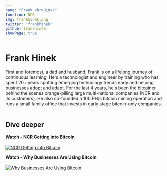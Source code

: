 ```yaml
---
name: "Frank <br>Hinek"
function: NCR
img: frankhinek.png
twitter: 'frankhinek'
github: frankhinek
showPage: true
---
```


# Frank Hinek
 
First and foremost, a dad and husband, Frank is on a lifelong journey of continuous learning.  He's a technologist and engineer by training who has spent 20+ years spotting emerging technology trends early and helping businesses adopt and adapt. For the last 4 years, he's been the bitcoiner behind the scenes orange-pilling large multi-national companies (NCR and its customers).  He also co-founded a 100 PH/s bitcoin mining operation and runs a small family office that invests in early stage bitcoin-only companies.
<br><br>

## Dive deeper


<div class="grid grid-cols-2 gap-5">
<div class="p-3 my-2">

**Watch - NCR Getting into Bitcoin**  <br><br>
[![NCR Getting into Bitcoin](/2022/content/ncr.png)](https://www.youtube.com/watch?v=zuCYVDWqlCA/)
</div>

<div class="p-3 my-2">

**Watch - Why Businesses Are Using Bitcoin**  <br><br>
[![Why Businesses Are Using Bitcoin](/2022/content/frankpanel.png)](https://www.youtube.com/watch?v=ob-LYsCPzWE/)
</div>




</div>

<br>





